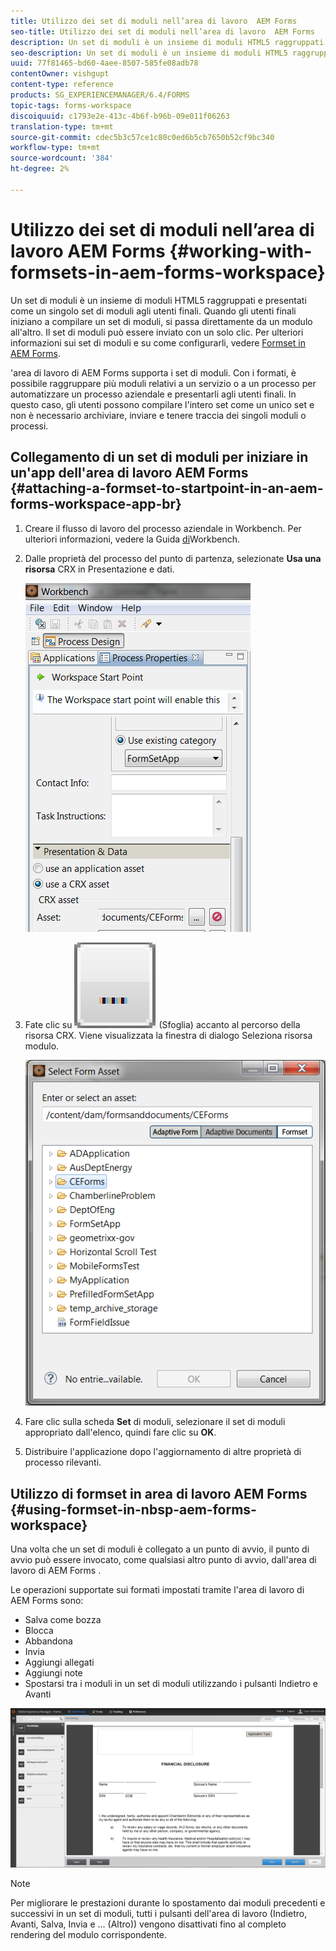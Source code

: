 ```yaml
---
title: Utilizzo dei set di moduli nell’area di lavoro  AEM Forms
seo-title: Utilizzo dei set di moduli nell’area di lavoro  AEM Forms
description: Un set di moduli è un insieme di moduli HTML5 raggruppati e presentati come un singolo set di moduli agli utenti finali. Scoprite come utilizzare i set di moduli nell'area di lavoro  AEM Forms.
seo-description: Un set di moduli è un insieme di moduli HTML5 raggruppati e presentati come un singolo set di moduli agli utenti finali. Scoprite come utilizzare i set di moduli nell'area di lavoro  AEM Forms.
uuid: 77f81465-bd60-4aee-8507-585fe08adb78
contentOwner: vishgupt
content-type: reference
products: SG_EXPERIENCEMANAGER/6.4/FORMS
topic-tags: forms-workspace
discoiquuid: c1793e2e-413c-4b6f-b96b-09e011f06263
translation-type: tm+mt
source-git-commit: cdec5b3c57ce1c80c0ed6b5cb7650b52cf9bc340
workflow-type: tm+mt
source-wordcount: '384'
ht-degree: 2%

---
```



# Utilizzo dei set di moduli nell’area di lavoro  AEM Forms {#working-with-formsets-in-aem-forms-workspace}

Un set di moduli è un insieme di moduli HTML5 raggruppati e presentati come un singolo set di moduli agli utenti finali. Quando gli utenti finali iniziano a compilare un set di moduli, si passa direttamente da un modulo all&#39;altro. Il set di moduli può essere inviato con un solo clic. Per ulteriori informazioni sui set di moduli e su come configurarli, vedere [Formset in  AEM Forms](/help/forms/using/formset-in-aem-forms.md).

&#39;area di lavoro di AEM Forms supporta i set di moduli. Con i formati, è possibile raggruppare più moduli relativi a un servizio o a un processo per automatizzare un processo aziendale e presentarli agli utenti finali. In questo caso, gli utenti possono compilare l&#39;intero set come un unico set e non è necessario archiviare, inviare e tenere traccia dei singoli moduli o processi.

## Collegamento di un set di moduli per iniziare in un&#39;app dell&#39;area di lavoro AEM Forms  {#attaching-a-formset-to-startpoint-in-an-aem-forms-workspace-app-br}

1. Creare il flusso di lavoro del processo aziendale in Workbench. Per ulteriori informazioni, vedere la Guida [di](https://www.adobe.com/go/learn_aemforms_workbench_63)Workbench.
1. Dalle proprietà del processo del punto di partenza, selezionate **Usa una risorsa** CRX in Presentazione e dati.

   ![1-1](assets/1-1.png)

1. Fate clic su ![Sfoglia](assets/browse.png) (Sfoglia) accanto al percorso della risorsa CRX. Viene visualizzata la finestra di dialogo Seleziona risorsa modulo.

   ![2](assets/2.png)

1. Fare clic sulla scheda **Set** di moduli, selezionare il set di moduli appropriato dall&#39;elenco, quindi fare clic su **OK**.

1. Distribuire l&#39;applicazione dopo l&#39;aggiornamento di altre proprietà di processo rilevanti.

## Utilizzo di formset in  area di lavoro AEM Forms {#using-formset-in-nbsp-aem-forms-workspace}

Una volta che un set di moduli è collegato a un punto di avvio, il punto di avvio può essere invocato, come qualsiasi altro punto di avvio, dall&#39;area di lavoro di AEM Forms .

Le operazioni supportate sui formati impostati tramite l&#39;area di lavoro di  AEM Forms sono:

* Salva come bozza
* Blocca
* Abbandona
* Invia
* Aggiungi allegati
* Aggiungi note
* Spostarsi tra i moduli in un set di moduli utilizzando i pulsanti Indietro e Avanti

![3-1](assets/3-1.png)

>[!NOTE]
>
>Per migliorare le prestazioni durante lo spostamento dai moduli precedenti e successivi in un set di moduli, tutti i pulsanti dell&#39;area di lavoro (Indietro, Avanti, Salva, Invia e ... (Altro)) vengono disattivati fino al completo rendering del modulo corrispondente.

